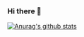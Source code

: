 ### Hi there 👋


[![Anurag's github stats](https://github-readme-stats.vercel.app/api?username=makeittrue)](https://github.com/anuraghazra/github-readme-stats)
